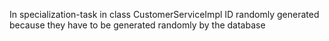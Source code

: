 In specialization-task in class CustomerServiceImpl ID randomly generated because they have to be generated randomly by the database
